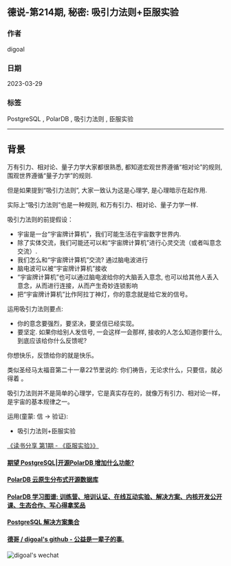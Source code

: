 ## 德说-第214期, 秘密: 吸引力法则+臣服实验      
                                                                                
### 作者                                                          
digoal                                                          
                                                          
### 日期                                                          
2023-03-29                                                      
                                                          
### 标签                                                          
PostgreSQL , PolarDB , 吸引力法则 , 臣服实验                  
                                                          
----                                                          
                                                          
## 背景      
万有引力、相对论、量子力学大家都很熟悉, 都知道宏观世界遵循“相对论”的规则, 围观世界遵循“量子力学”的规则.   
  
但是如果提到“吸引力法则”, 大家一致认为这是心理学, 是心理暗示在起作用.  
  
实际上“吸引力法则”也是一种规则, 和万有引力、相对论、量子力学一样.   
  
吸引力法则的前提假设：  
- 宇宙是一台“宇宙牌计算机”，我们可能生活在宇宙数字世界内.   
- 除了实体交流，我们可能还可以和“宇宙牌计算机”进行心灵交流（或者叫意念交流）.   
- 我们怎么和“宇宙牌计算机”交流? 通过脑电波进行  
- 脑电波可以被“宇宙牌计算机”接收  
- “宇宙牌计算机”也可以通过脑电波给你的大脑丢入意念, 也可以给其他人丢入意念，从而进行连接，从而产生奇妙连锁影响  
- 把“宇宙牌计算机”比作阿拉丁神灯，你的意念就是给它发的信号。  
  
运用吸引力法则要点:  
- 你的意念要强烈，要坚决，要坚信已经实现。  
- 要坚定. 如果你给别人发信号, 一会这样一会那样, 接收的人怎么知道你要什么, 到底应该给你什么反馈呢?   
  
你想快乐，反馈给你的就是快乐。  
  
类似圣经马太福音第二十一章22节里说的: 你们祷告，无论求什么，只要信，就必得着 。  
  
吸引力法则并不是简单的心理学，它是真实存在的，就像万有引力、相对论一样，是宇宙的基本规律之一。  
  
运用(童蒙: 信 -> 验证):   
- 吸引力法则+臣服实验  
  
[《读书分享 第1期 - 《臣服实验》》](../202203/20220312_01.md)    
     
  
#### [期望 PostgreSQL|开源PolarDB 增加什么功能?](https://github.com/digoal/blog/issues/76 "269ac3d1c492e938c0191101c7238216")
  
  
#### [PolarDB 云原生分布式开源数据库](https://github.com/ApsaraDB "57258f76c37864c6e6d23383d05714ea")
  
  
#### [PolarDB 学习图谱: 训练营、培训认证、在线互动实验、解决方案、内核开发公开课、生态合作、写心得拿奖品](https://www.aliyun.com/database/openpolardb/activity "8642f60e04ed0c814bf9cb9677976bd4")
  
  
#### [PostgreSQL 解决方案集合](../201706/20170601_02.md "40cff096e9ed7122c512b35d8561d9c8")
  
  
#### [德哥 / digoal's github - 公益是一辈子的事.](https://github.com/digoal/blog/blob/master/README.md "22709685feb7cab07d30f30387f0a9ae")
  
  
![digoal's wechat](../pic/digoal_weixin.jpg "f7ad92eeba24523fd47a6e1a0e691b59")
  

